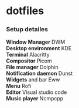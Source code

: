 # dotfiles

### Setup detailes  
**Window Manager** DWM  
**Desktop environment** KDE  
**Terminal** Alacritty  
**Compositor** Picom  
**File manager** Dolphin  
**Notification daemon** Dunst  
**Widgets** and bar Eww  
**Menu** Rofi  
**Editor** Visual studio code  
**Music player** Ncmpcpp  
